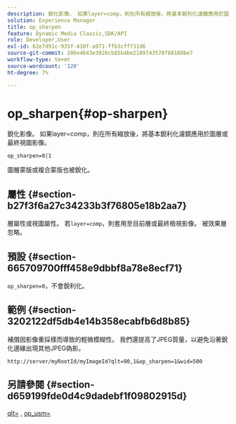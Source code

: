 ```yaml
---
description: 銳化影像。 如果layer=comp，則在所有縮放後，將基本銳利化濾鏡應用於圖層或最終視圖影像。
solution: Experience Manager
title: op_sharpen
feature: Dynamic Media Classic,SDK/API
role: Developer,User
exl-id: 62e7d91c-935f-410f-a971-ffb3cfff31d6
source-git-commit: 206e4643e3926cb85b4be2189743578f88180be7
workflow-type: tm+mt
source-wordcount: '120'
ht-degree: 7%

---
```


# op_sharpen{#op-sharpen}

銳化影像。 如果layer=comp，則在所有縮放後，將基本銳利化濾鏡應用於圖層或最終視圖影像。

`op_sharpen=0|1`

圖層蒙版或複合蒙版也被銳化。

## 屬性 {#section-b27f3f6a27c34233b3f76805e18b2aa7}

層屬性或視圖屬性。 若`layer=comp`，則套用至目前層或最終檢視影像。 被效果層忽略。

## 預設 {#section-665709700fff458e9dbbf8a78e8ecf71}

`op_sharpen=0`，不會銳利化。

## 範例 {#section-3202122df5db4e14b358ecabfb6d8b85}

補償因影像重採樣而導致的輕微模糊性。 我們還提高了JPEG質量，以避免沿著銳化邊緣出現其他JPEG偽影。

`http://server/myRootId/myImageId?qlt=90,1&op_sharpen=1&wid=500`

## 另請參閱 {#section-d659199fde0d4c9dadebf1f09802915d}

[qlt=](../../../../../is-api/http-ref/image-serving-api-ref/c-http-protocol-reference/c-command-reference/r-is-http-qlt.md#reference-f69ed0758c784b0385d979820546d352) ,  [op_usm=](../../../../../is-api/http-ref/image-serving-api-ref/c-http-protocol-reference/c-command-reference/r-op-sharpen.md#reference-c32573230c6140f883efdaa201ea8541)
